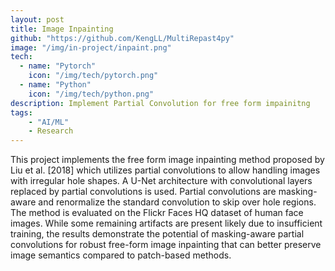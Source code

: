 ```yaml
---
layout: post
title: Image Inpainting
github: "https://github.com/KengLL/MultiRepast4py"
image: "/img/in-project/inpaint.png"
tech:
  - name: "Pytorch"
    icon: "/img/tech/pytorch.png"
  - name: "Python"
    icon: "/img/tech/python.png"
description: Implement Partial Convolution for free form impainitng
tags:
    - "AI/ML"
    - Research 
---
```


This project implements the free form image inpainting method proposed by Liu
et al. [2018] which utilizes partial convolutions to allow handling images with
irregular hole shapes. A U-Net architecture with convolutional layers replaced by
partial convolutions is used. Partial convolutions are masking-aware and renormalize the standard convolution to skip over hole regions. The method is evaluated on
the Flickr Faces HQ dataset of human face images. While some remaining artifacts
are present likely due to insufficient training, the results demonstrate the potential
of masking-aware partial convolutions for robust free-form image inpainting that
can better preserve image semantics compared to patch-based methods.